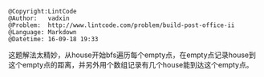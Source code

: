 ```
@Copyright:LintCode
@Author:   vadxin
@Problem:  http://www.lintcode.com/problem/build-post-office-ii
@Language: Markdown
@Datetime: 16-09-18 19:33
```

这题解法太精妙，从house开始bfs遍历每个empty点，在empty点记录house到这个empty点的距离，并另外用个数组记录有几个house能到达这个empty点。